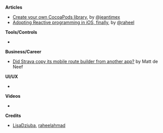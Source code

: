 
**Articles**

* [Create your own CocoaPods library](https://medium.com/flawless-app-stories/create-your-own-cocoapods-library-da589d5cd270), by [@jeantimex](https://twitter.com/jeantimex)
* [Adopting Reactive programming in iOS, finally](https://sakunlabs.com/blog/reactive_ios), by [@raheel](https://twitter.com/raheel)

**Tools/Controls**

* 

**Business/Career**

* [Did Strava copy its mobile route builder from another app?](https://cyclingtips.com/2019/02/did-strava-copy-its-mobile-route-builder-from-another-app/) by Matt de Neef

**UI/UX**

* 

**Videos**

* 

**Credits**

* [LisaDziuba](https://github.com/LisaDziuba), [raheelahmad](https://github.com/raheelahmad)
